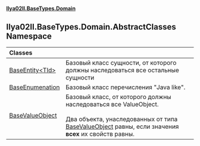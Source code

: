 #### [Ilya02Il.BaseTypes.Domain](index.md 'index')

## Ilya02Il.BaseTypes.Domain.AbstractClasses Namespace

| Classes | |
| :--- | :--- |
| [BaseEntity&lt;TId&gt;](Ilya02Il.BaseTypes.Domain.AbstractClasses.BaseEntity_TId_.md 'Ilya02Il.BaseTypes.Domain.AbstractClasses.BaseEntity<TId>') | Базовый класс сущности, от которого должны наследоваться все остальные сущности |
| [BaseEnumenation](Ilya02Il.BaseTypes.Domain.AbstractClasses.BaseEnumenation.md 'Ilya02Il.BaseTypes.Domain.AbstractClasses.BaseEnumenation') | Базовый класс перечисления "Java like". |
| [BaseValueObject](Ilya02Il.BaseTypes.Domain.AbstractClasses.BaseValueObject.md 'Ilya02Il.BaseTypes.Domain.AbstractClasses.BaseValueObject') | Базовый класс, от которого должны наследоваться все ValueObject.<br/><br/>Два объекта, унаследованных от типа [BaseValueObject](Ilya02Il.BaseTypes.Domain.AbstractClasses.BaseValueObject.md 'Ilya02Il.BaseTypes.Domain.AbstractClasses.BaseValueObject') равны, если значения <b>всех</b> их свойств равны. |
